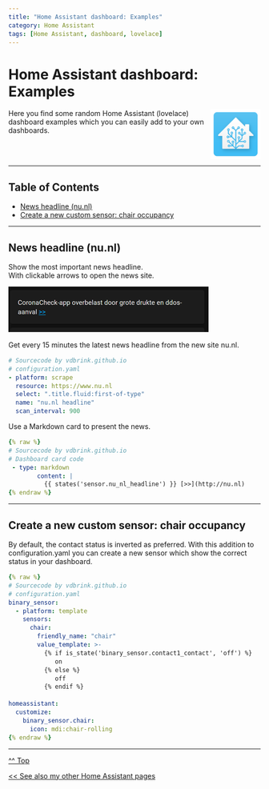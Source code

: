```yaml
---
title: "Home Assistant dashboard: Examples"
category: Home Assistant
tags: [Home Assistant, dashboard, lovelace]
---
```


# Home Assistant dashboard: Examples


<a href="index"><img src="images/home_assistant_logo.png" style="float: right;" alt="Home Assistant logo" height="100px"></a>

Here you find some random Home Assistant (lovelace) dashboard examples which you can easily add to your own dashboards.

<br>
<br>

---
## Table of Contents
<!-- TOC -->
* [News headline (nu.nl)](#news-headline-nunl)
* [Create a new custom sensor: chair occupancy](#create-a-new-custom-sensor-chair-occupancy)
<!-- TOC -->

---

## News headline (nu.nl)
Show the most important news headline.<br>
With clickable arrows to open the news site.

![News nu.nl](images/news_headline.png)

Get every 15 minutes the latest news headline from the new site nu.nl.
```yaml
# Sourcecode by vdbrink.github.io
# configuration.yaml
- platform: scrape
  resource: https://www.nu.nl
  select: ".title.fluid:first-of-type"
  name: "nu.nl headline"
  scan_interval: 900
```
Use a Markdown card to present the news.
```yaml
{% raw %}
# Sourcecode by vdbrink.github.io
# Dashboard card code
 - type: markdown
        content: |
          {{ states('sensor.nu_nl_headline') }} [>>](http://nu.nl)
{% endraw %}
```

---
## Create a new custom sensor: chair occupancy

By default, the contact status is inverted as preferred.
With this addition to configuration.yaml you can create a new sensor which show the correct status in your dashboard.
```yaml
{% raw %}
# Sourcecode by vdbrink.github.io
# configuration.yaml
binary_sensor:
  - platform: template
    sensors:
      chair:
        friendly_name: "chair"
        value_template: >-
          {% if is_state('binary_sensor.contact1_contact', 'off') %}
             on
          {% else %}
             off
          {% endif %}

homeassistant:
  customize: 
    binary_sensor.chair:
      icon: mdi:chair-rolling
{% endraw %}
```

---
[^^ Top](#table-of-contents)

[<< See also my other Home Assistant pages](index)